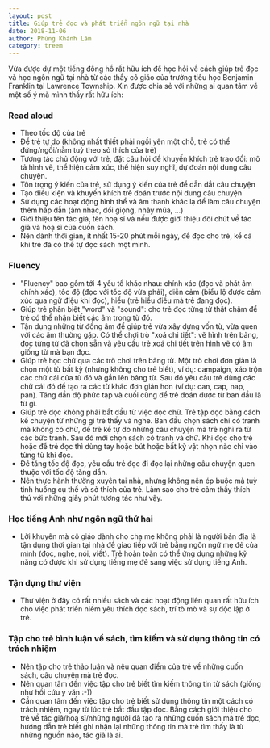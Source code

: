 ```yaml
---
layout: post
title: Giúp trẻ đọc và phát triển ngôn ngữ tại nhà
date: 2018-11-06
author: Phùng Khánh Lâm
category: treem
---
```


Vừa được dự một tiếng đồng hồ rất hữu ích để học hỏi về cách giúp trẻ đọc và học ngôn ngữ tại nhà từ các thầy cô giáo của trường tiểu học Benjamin Franklin tại Lawrence Township. Xin được chia sẻ với những ai quan tâm về một số ý mà mình thấy rất hữu ích:

### Read aloud

* Theo tốc độ của trẻ
* Để trẻ tự do (không nhất thiết phải ngồi yên một chỗ, trẻ có thể đứng/ngồi/nằm tuỳ theo sở thích của trẻ)
* Tương tác chủ động với trẻ, đặt câu hỏi để khuyến khích trẻ trao đổi: mô tả hình vẽ, thể hiện cảm xúc, thể hiện suy nghĩ, dự đoán nội dung câu chuyện.
* Tôn trọng ý kiến của trẻ, sử dụng ý kiến của trẻ để dẫn dắt câu chuyện
* Tạo điều kiện và khuyến khích trẻ đoán trước nội dung câu chuyện
* Sử dụng các hoạt động hình thể và âm thanh khác lạ để làm câu chuyện thêm hấp dẫn (âm nhạc, đổi giọng, nhảy múa, ...)
* Giới thiệu tên tác giả, tên hoạ sĩ và nếu được giới thiệu đôi chút về tác giả và hoạ sĩ của cuốn sách.
* Nên dành thời gian, ít nhất 15-20 phút mỗi ngày, để đọc cho trẻ, kể cả khi trẻ đã có thể tự đọc sách một mình.

### Fluency

* "Fluency" bao gồm tới 4 yếu tố khác nhau: chính xác (đọc và phát âm chính xác), tốc độ (đọc với tốc độ vừa phải), diễn cảm (biểu lộ được cảm xúc qua ngữ điệu khi đọc), hiểu (trẻ hiểu điều mà trẻ đang đọc).
* Giúp trẻ phân biệt "word" và "sound": cho trẻ đọc từng từ thật chậm để trẻ có thể nhận biết các âm trong từ đó.
* Tận dụng những từ đồng âm để giúp trẻ vừa xây dựng vốn từ, vừa quen với các âm thường gặp. Có thể chơi trò "xoá chi tiết": vẽ hình trên bảng, đọc từng từ đã chọn sẵn và yêu cầu trẻ xoá chi tiết trên hình vẽ có âm giống từ mà bạn đọc.
* Giúp trẻ học chữ qua các trò chơi trên bảng từ. Một trò chơi đơn giản là chọn một từ bất kỳ (nhưng không cho trẻ biết), ví dụ: campaign, xáo trộn các chữ cái của từ đó và gắn lên bảng từ. Sau đó yêu cầu trẻ dùng các chữ cái đó để tạo ra các từ khác đơn giản hơn (ví dụ: can, cap, nap, pan). Tăng dần độ phức tạp và cuối cùng để trẻ đoán được từ ban đầu là từ gì.
* Giúp trẻ đọc không phải bắt đầu từ việc đọc chữ. Trẻ tập đọc bằng cách kể chuyện từ những gì trẻ thấy và nghe. Ban đầu chọn sách chỉ có tranh mà không có chữ, để trẻ kể tự do những câu chuyện mà trẻ nghĩ ra từ các bức tranh. Sau đó mới chọn sách có tranh và chữ. Khi đọc cho trẻ hoặc để trẻ đọc thì dùng tay hoặc bút hoặc bất kỳ vật nhọn nào chỉ vào từng từ khi đọc.
* Để tăng tốc độ đọc, yêu cầu trẻ đọc đi đọc lại những câu chuyện quen thuộc với tốc độ tăng dần.
* Nên thực hành thường xuyên tại nhà, nhưng không nên ép buộc mà tuỳ tình huống cụ thể và sở thích của trẻ. Làm sao cho trẻ cảm thấy thích thú với những giây phút tương tác như vậy.

### Học tiếng Anh như ngôn ngữ thứ hai

* Lời khuyên mà cô giáo dành cho cha mẹ không phải là người bản địa là tận dụng thời gian tại nhà để giao tiếp với trẻ bằng ngôn ngữ mẹ đẻ của mình (đọc, nghe, nói, viết). Trẻ hoàn toàn có thể ứng dụng những kỹ năng có được khi sử dụng tiếng mẹ đẻ sang việc sử dụng tiếng Anh.

### Tận dụng thư viện

* Thư viện ở đây có rất nhiều sách và các hoạt động liên quan rất hữu ích cho việc phát triển niềm yêu thích đọc sách, trí tò mò và sự độc lập ở trẻ.

### Tập cho trẻ bình luận về sách, tìm kiếm và sử dụng thông tin có trách nhiệm

* Nên tập cho trẻ thảo luận và nêu quan điểm của trẻ về những cuốn sách, câu chuyện mà trẻ đọc.
* Nên quan tâm đến việc tập cho trẻ biết tìm kiếm thông tin từ sách (giống như hồi cứu y văn :-))
* Cần quan tâm đến việc tập cho trẻ biết sử dụng thông tin một cách có trách nhiệm, ngay từ lúc trẻ bắt đầu tập đọc. Bằng cách giới thiệu cho trẻ về tác giả/hoạ sĩ/những người đã tạo ra những cuốn sách mà trẻ đọc, hướng dẫn trẻ biết ghi nhận lại những thông tin mà trẻ tìm thấy là từ những nguồn nào, tác giả là ai.
